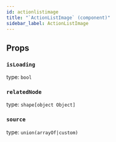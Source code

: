 ```yaml
---
id: actionlistimage
title: "`ActionListImage` (component)"
sidebar_label: ActionListImage
---
```



Props
-----

### `isLoading`

type: `bool`


### `relatedNode`

type: `shape[object Object]`


### `source`

type: `union(arrayOf|custom)`

